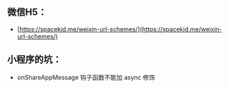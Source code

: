 ## 微信H5：

* [https://spacekid.me/weixin-url-schemes/](https://spacekid.me/weixin-url-schemes/)

## 小程序的坑：

* onShareAppMessage 钩子函数不能加 async 修饰



